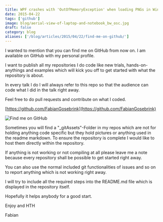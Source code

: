 ```yaml
---
title: WPF crashes with 'OutOfMemoryException' when loading PNGs in Windows 8.1
date: 2015-04-22
tags: ['github']
image: blog/aerial-view-of-laptop-and-notebook_bw_osc.jpg
draft: false
category: blog
aliases: ['/blog/articles/2015/04/22/find-me-on-github/']
---
```


I wanted to mention that you can find me on GitHub from now on. I am available on GitHub with my personal profile.

I want to publish all my repositories I do code like new trials, hands-on-anythings and examples which will kick you off to get started with what the repository is about.

In every talk I do I will always refer to this repo so that the audience can code what I did in the talk right away.

Feel free to do pull requests and contribute on what I coded.

[https://github.com/FabianGosebrink](https://github.com/FabianGosebrink)

![Find me on GitHub](https://cdn.offering.solutions/img/articles/wp-content/uploads/2015/04/FabianGosebrinkGithub.jpg)

Sometimes you will find a "\_gitAssets"-Folder in my repos which are not for holding anything code specific but they hold pictures or anything used in the readme markdown. To ensure the repository is complete I would like to host them directly within the repository.

If anything is not working or not compiling at all please leave me a note because every repository shall be possible to get started right away.

You can also use the normal included git functionalities of issues and so on to report anything which is not working right away.

I will try to include all the required steps into the README.md file which is displayed in the repository itself.

Hopefully it helps anybody for a good start.

Enjoy and HTH

Fabian
